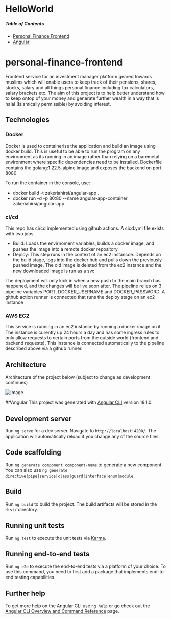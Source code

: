 # HelloWorld

##### Table of Contents  
- [Personal Finance Frontend](#personal-finance-frontend)  
- [Angular](#angular)  

# personal-finance-frontend

Frontend service for an investment manager platform geared towards muslims which will enable users to keep track of their pensions, shares, stocks, salary and all things personal finance including tax calculators, salary brackets etc. The aim of this project is to help better understand how to keep ontop of your money and generate further wealth in a way that is halal (Islamically permissible) by avoiding interest.

## Technologies
### Docker

Docker is used to containerise the application and build an image using docker build. This is useful to be able to run the program on any environment as its running in an image rather than relying on a baremetal environment where specific dependencies need to be installed. Dockerfile contains the golang:1.22.5-alpine image and exposes the backend on port 8080

To run the container in the console, use:
- docker build -t zakeriahirsi/angular-app .
- docker run -d -p 80:80 --name angular-app-container zakeriahirsi/angular-app


### ci/cd

This repo has ci/cd implemented using github actions. A cicd.yml file exists with two jobs
- Build: Loads the envirnoment variables, builds a docker image, and pushes the image into a remote docker repository
- Deploy: This step runs in the context of an ec2 instancce. Depends on the build stage, logs into the docker hub and pulls down the previously pushed image. The old image is deleted from the ec2 instance and the new downloaded image is run as a svc
  
The deployment will only kick in when a new push to the main branch has happened, and the changes will be live soon after. The pipeline relies on 3 pipeline variables PORT, DOCKER_USERNAME and DOCKER_PASSWORD. A github action runner is connected that runs the deploy stage on an ec2 instance

### AWS EC2

This service is running in an ec2 instance by running a docker image on it. The instance is curently up 24 hours a day and has some ingress rules to only allow requests to certain ports from the outside world (frontend and backend requests). This instance is connected automatically to the pipeline described above via a github runner.

## Architecture

Architecture of the project below (subject to change as development continues)

![image](https://github.com/user-attachments/assets/34bd1b2e-397e-4bfb-a8eb-135b0c0d6f60)


##Angular
This project was generated with [Angular CLI](https://github.com/angular/angular-cli) version 18.1.0.

## Development server

Run `ng serve` for a dev server. Navigate to `http://localhost:4200/`. The application will automatically reload if you change any of the source files.

## Code scaffolding

Run `ng generate component component-name` to generate a new component. You can also use `ng generate directive|pipe|service|class|guard|interface|enum|module`.

## Build

Run `ng build` to build the project. The build artifacts will be stored in the `dist/` directory.

## Running unit tests

Run `ng test` to execute the unit tests via [Karma](https://karma-runner.github.io).

## Running end-to-end tests

Run `ng e2e` to execute the end-to-end tests via a platform of your choice. To use this command, you need to first add a package that implements end-to-end testing capabilities.

## Further help

To get more help on the Angular CLI use `ng help` or go check out the [Angular CLI Overview and Command Reference](https://angular.dev/tools/cli) page.
